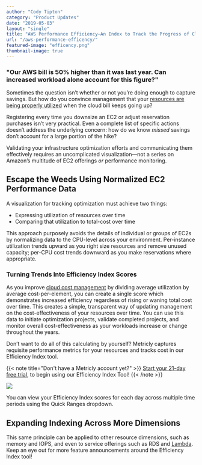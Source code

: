 ```yaml
---
author: "Cody Tipton"
category: "Product Updates"
date: "2019-05-03"
layout: "single"
title: "AWS Performance Efficiency—An Index to Track the Progress of Cloud Savings"
url: "/aws-performance-efficency/"
featured-image: "efficency.png"
thumbnail-image: true
---
```

### "Our AWS bill is 50% higher than it was last year. Can increased workload alone account for this figure?"

Sometimes the question isn’t whether or not you’re doing enough to capture savings. But how do you convince management that your [resources are being properly utilized](/right-size-aws-ec2/) when the cloud bill keeps going up?

Registering every time you downsize an EC2 or adjust reservation purchases isn’t very practical. Even a complete list of specific actions doesn’t address the underlying concern: how do we know _missed_ savings don’t account for a large portion of the hike?

Validating your infrastructure optimization efforts and communicating them effectively requires an uncomplicated visualization—not a series on Amazon’s multitude of EC2 offerings _or_ performance monitoring.

## Escape the Weeds Using Normalized EC2 Performance Data

A visualization for tracking optimization must achieve two things:

* Expressing utilization of resources over time
* Comparing that utilization to total-cost over time

This approach purposely avoids the details of individual or groups of EC2s by normalizing data to the CPU-level across your environment. Per-instance utilization trends upward as you right size resources and remove unused capacity; per-CPU cost trends downward as you make reservations where appropriate.

### Turning Trends Into Efficiency Index Scores

As you improve [cloud cost management](/blog/category/cloud-cost-management/) by dividing average utilization by average cost-per-element, you can create a single score which demonstrates increased efficiency regardless of rising or waning total cost over time. This creates a simple, transparent way of updating management on the cost-effectiveness of your resources over time. You can use this data to initiate optimization projects, validate completed projects, and monitor overall cost-effectiveness as your workloads increase or change throughout the years.

Don’t want to do all of this calculating by yourself? Metricly captures requisite performance metrics for your resources and tracks cost in our Efficiency Index tool.

{{< note title="Don't have a Metricly account yet?" >}}
<a href="/signup/">Start your 21-day free trial</a>, to begin using our Efficiency Index Tool!
{{< /note >}}

![](/e-index-blog-cody.png)

You can view your Efficiency Index scores for each day across multiple time periods using the Quick Ranges dropdown.

## Expanding Indexing Across More Dimensions

This same principle can be applied to other resource dimensions, such as memory and IOPS, and even to service offerings such as RDS and [Lambda](https://www.metricly.com/aws-lambda-cost/). Keep an eye out for more feature announcements around the Efficiency Index tool!
